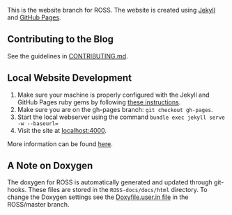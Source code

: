 This is the website branch for ROSS.
The website is created using [Jekyll](http://jekyllrb.com) and [GitHub Pages](https://pages.github.com).

## Contributing to the Blog

See the guidelines in [CONTRIBUTING.md](https://github.com/carothersc/ROSS/blob/gh-pages/CONTRIBUTING.md).


## Local Website Development

1. Make sure your machine is properly configured with the Jekyll and GitHub Pages ruby gems by following [these instructions](https://help.github.com/articles/setting-up-your-pages-site-locally-with-jekyll/).
2. Make sure you are on the gh-pages branch: `git checkout gh-pages`.
3. Start the local webserver using the command `bundle exec jekyll serve -w --baseurl=`
4. Visit the site at [localhost:4000](http://localhost:4000).

More information can be found [here](https://help.github.com/articles/using-jekyll-as-a-static-site-generator-with-github-pages/).

## A Note on Doxygen

The doxygen for ROSS is automatically generated and updated through git-hooks.
These files are stored in the `ROSS-docs/docs/html` directory.
To change the Doxygen settings see the [Doxyfile.user.in file](https://github.com/carothersc/ROSS/blob/master/docs/Doxyfile.user.in) in the ROSS/master branch.
